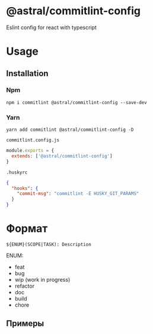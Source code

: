 # @astral/commitlint-config

Eslint config for react with typescript

# Usage

## Installation

### Npm
```shell
npm i commitlint @astral/commitlint-config --save-dev 
```

### Yarn
```shell
yarn add commitlint @astral/commitlint-config -D
```

```commitlint.config.js```
```js
module.exports = {
  extends: ['@astral/commitlint-config']
}
```

```.huskyrc```
```json
{
  "hooks": {
    "commit-msg": "commitlint -E HUSKY_GIT_PARAMS"
  }
}
```

# Формат

```${ENUM}(SCOPE|TASK): Description```

ENUM:
- feat
- bug
- wip (work in progress)
- refactor
- doc
- build
- chore

## Примеры

